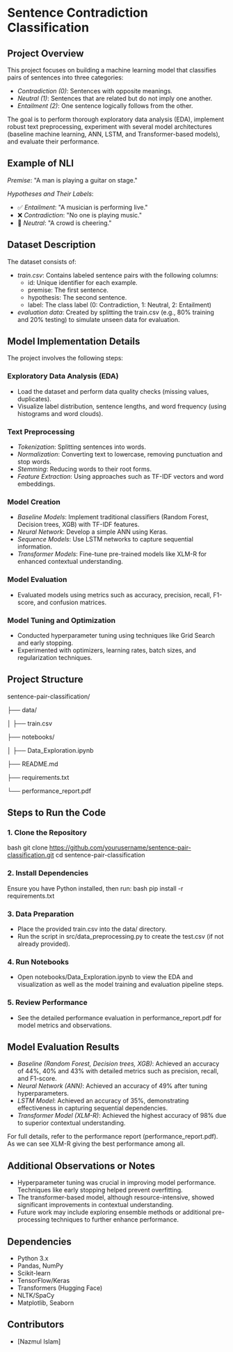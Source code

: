 # Sentence Contradiction Classification

## Project Overview
This project focuses on building a machine learning model that classifies pairs of sentences into three categories:

- *Contradiction (0)*: Sentences with opposite meanings.
- *Neutral (1)*: Sentences that are related but do not imply one another.
- *Entailment (2)*: One sentence logically follows from the other.

The goal is to perform thorough exploratory data analysis (EDA), implement robust text preprocessing, experiment with several model architectures (baseline machine learning, ANN, LSTM, and Transformer-based models), and evaluate their performance.

## Example of NLI
*Premise*: "A man is playing a guitar on stage."

*Hypotheses and Their Labels*:
- ✅ *Entailment*: "A musician is performing live."
- ❌ *Contradiction*: "No one is playing music."
- 🔸 *Neutral*: "A crowd is cheering."

## Dataset Description
The dataset consists of:

- *train.csv*: Contains labeled sentence pairs with the following columns:
  - id: Unique identifier for each example.
  - premise: The first sentence.
  - hypothesis: The second sentence.
  - label: The class label (0: Contradiction, 1: Neutral, 2: Entailment)
- *evaluation data*: Created by splitting the train.csv (e.g., 80% training and 20% testing) to simulate unseen data for evaluation.

## Model Implementation Details
The project involves the following steps:

### Exploratory Data Analysis (EDA)
- Load the dataset and perform data quality checks (missing values, duplicates).
- Visualize label distribution, sentence lengths, and word frequency (using histograms and word clouds).

### Text Preprocessing
- *Tokenization*: Splitting sentences into words.
- *Normalization*: Converting text to lowercase, removing punctuation and stop words.
- *Stemming*: Reducing words to their root forms.
- *Feature Extraction*: Using approaches such as TF-IDF vectors and word embeddings.

### Model Creation
- *Baseline Models*: Implement traditional classifiers (Random Forest, Decision trees, XGB) with TF-IDF features.
- *Neural Network*: Develop a simple ANN using Keras.
- *Sequence Models*: Use LSTM networks to capture sequential information.
- *Transformer Models*: Fine-tune pre-trained models like XLM-R for enhanced contextual understanding.

### Model Evaluation
- Evaluated models using metrics such as accuracy, precision, recall, F1-score, and confusion matrices.

### Model Tuning and Optimization
- Conducted hyperparameter tuning using techniques like Grid Search and early stopping.
- Experimented with optimizers, learning rates, batch sizes, and regularization techniques.

## Project Structure

sentence-pair-classification/

├── data/  

│   ├── train.csv

├── notebooks/

│   ├── Data_Exploration.ipynb

├── README.md

├── requirements.txt

└── performance_report.pdf


## Steps to Run the Code

### 1. Clone the Repository
bash
git clone https://github.com/yourusername/sentence-pair-classification.git
cd sentence-pair-classification


### 2. Install Dependencies
Ensure you have Python installed, then run:
bash
pip install -r requirements.txt


### 3. Data Preparation
- Place the provided train.csv into the data/ directory.
- Run the script in src/data_preprocessing.py to create the test.csv (if not already provided).

### 4. Run Notebooks
- Open notebooks/Data_Exploration.ipynb to view the EDA and visualization as well as the model training and evaluation pipeline steps.

### 5. Review Performance
- See the detailed performance evaluation in performance_report.pdf for model metrics and observations.

## Model Evaluation Results
- *Baseline (Random Forest, Decision trees, XGB)*: Achieved an accuracy of 44%, 40% and 43% with detailed metrics such as precision, recall, and F1-score.
- *Neural Network (ANN)*: Achieved an accuracy of 49% after tuning hyperparameters.
- *LSTM Model*: Achieved an accuracy of 35%, demonstrating effectiveness in capturing sequential dependencies.
- *Transformer Model (XLM-R)*: Achieved the highest accuracy of 98% due to superior contextual understanding.

For full details, refer to the performance report (performance_report.pdf). As we can see XLM-R giving the best performance among all.

## Additional Observations or Notes
- Hyperparameter tuning was crucial in improving model performance. Techniques like early stopping helped prevent overfitting.
- The transformer-based model, although resource-intensive, showed significant improvements in contextual understanding.
- Future work may include exploring ensemble methods or additional pre-processing techniques to further enhance performance.

## Dependencies
- Python 3.x
- Pandas, NumPy
- Scikit-learn
- TensorFlow/Keras
- Transformers (Hugging Face)
- NLTK/SpaCy
- Matplotlib, Seaborn

## Contributors
- [Nazmul Islam]

